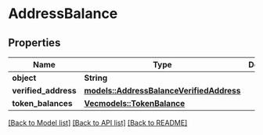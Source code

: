 # AddressBalance

## Properties

Name | Type | Description | Notes
------------ | ------------- | ------------- | -------------
**object** | **String** |  | 
**verified_address** | [**models::AddressBalanceVerifiedAddress**](AddressBalance_verified_address.md) |  | 
**token_balances** | [**Vec<models::TokenBalance>**](TokenBalance.md) |  | 

[[Back to Model list]](../README.md#documentation-for-models) [[Back to API list]](../README.md#documentation-for-api-endpoints) [[Back to README]](../README.md)


